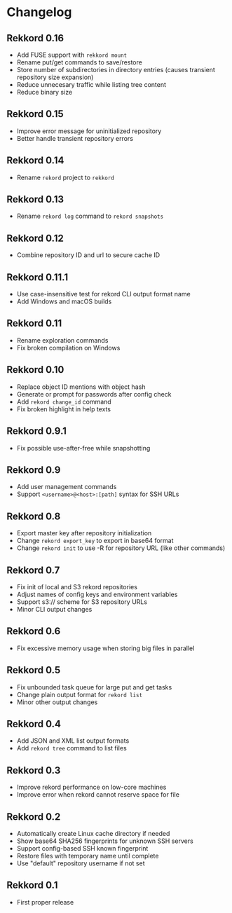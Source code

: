 # Changelog

## Rekkord 0.16

- Add FUSE support with `rekkord mount`
- Rename put/get commands to save/restore
- Store number of subdirectories in directory entries (causes transient repository size expansion)
- Reduce unnecesary traffic while listing tree content
- Reduce binary size

## Rekkord 0.15

- Improve error message for uninitialized repository
- Better handle transient repository errors

## Rekkord 0.14

- Rename `rekord` project to `rekkord`

## Rekkord 0.13

- Rename `rekord log` command to `rekord snapshots`

## Rekkord 0.12

- Combine repository ID and url to secure cache ID

## Rekkord 0.11.1

- Use case-insensitive test for rekord CLI output format name
- Add Windows and macOS builds

## Rekkord 0.11

- Rename exploration commands
- Fix broken compilation on Windows

## Rekkord 0.10

- Replace object ID mentions with object hash
- Generate or prompt for passwords after config check
- Add `rekord change_id` command
- Fix broken highlight in help texts

## Rekkord 0.9.1

- Fix possible use-after-free while snapshotting

## Rekkord 0.9

- Add user management commands
- Support `<username>@<host>:[path]` syntax for SSH URLs

## Rekkord 0.8

- Export master key after repository initialization
- Change `rekord export_key` to export in base64 format
- Change `rekord init` to use -R for repository URL (like other commands)

## Rekkord 0.7

- Fix init of local and S3 rekord repositories
- Adjust names of config keys and environment variables
- Support s3:// scheme for S3 repository URLs
- Minor CLI output changes

## Rekkord 0.6

- Fix excessive memory usage when storing big files in parallel

## Rekkord 0.5

- Fix unbounded task queue for large put and get tasks
- Change plain output format for `rekord list`
- Minor other output changes

## Rekkord 0.4

- Add JSON and XML list output formats
- Add `rekord tree` command to list files

## Rekkord 0.3

- Improve rekord performance on low-core machines
- Improve error when rekord cannot reserve space for file

## Rekkord 0.2

- Automatically create Linux cache directory if needed
- Show base64 SHA256 fingerprints for unknown SSH servers
- Support config-based SSH known fingerprint
- Restore files with temporary name until complete
- Use "default" repository username if not set

## Rekkord 0.1

- First proper release
